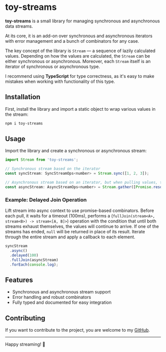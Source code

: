 # toy-streams

**toy-streams** is a small library for managing synchronous and asynchronous data streams.  

At its core, it is an add-on over synchronous and asynchronous iterators with error management and a bunch of combinators for any case.  

The key concept of the library is `Stream` — a sequence of lazily calculated values. Depending on how the values are calculated, the `Stream` can be either synchronous or asynchronous. Moreover, each `Stream` itself is an iterator of synchronous or asynchronous type.  

I recommend using **TypeScript** for type correctness, as it's easy to make mistakes when working with functionality of this type.  

## Installation

First, install the library and import a static object to wrap various values in the stream:

```bash
npm i toy-streams
```

## Usage

Import the library and create a synchronous or asynchronous stream:

```js
import Stream from 'toy-streams';

// Synchronous stream based on the iterator
const syncStream: SyncStreamOps<number> = Stream.sync([1, 2, 3]);

// Asynchronous stream based on an iterator, but when pulling values, the promise resolves first
const asyncStream: AsyncStreamOps<number> = Stream.gather([Promise.resolve(1)]);
```

### Example: Delayed Join Operation

Lift stream into async context to use promise-based combinators. Before each pull, it waits for a timeout (100ms), performs a (`fullJoin(stream<A>, stream<B>) -> stream<[A, B]>`) operation with the condition that until both streams exhaust themselves, the values will continue to arrive. If one of the streams has ended, `null` will be returned in place of its result. Iterate through the entire stream and apply a callback to each element.

```js
syncStream
  .async()
  .delayed(100)
  .fullJoin(asyncStream)
  .forEach(console.log);
```

## Features

- Synchronous and asynchronous stream support
- Error handling and robust combinators
- Fully typed and documented for easy integration

## Contributing

If you want to contribute to the project, you are welcome to my [GitHub](https://github.com/yourusername/toy-streams).

---

Happy streaming! 🚀
